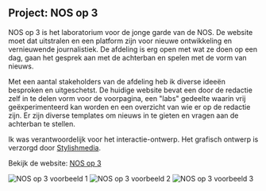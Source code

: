 ## Project: NOS op 3

NOS op 3 is het laboratorium voor de jonge garde van de NOS. De website moet dat uitstralen en een platform zijn voor nieuwe ontwikkeling en vernieuwende journalistiek. De afdeling is erg open met wat ze doen op een dag, gaan het gesprek aan met de achterban en spelen met de vorm van nieuws.

Met een aantal stakeholders van de afdeling heb ik diverse ideeën besproken en uitgeschetst. De huidige website bevat een door de redactie zelf in te delen vorm voor de voorpagina, een "labs" gedeelte waarin vrij geëxperimenteerd kan worden en een overzicht van wie er op de redactie zijn. Er zijn diverse templates om nieuws in te gieten en vragen aan de achterban te stellen.

Ik was verantwoordelijk voor het interactie-ontwerp. Het grafisch ontwerp is verzorgd door [Stylishmedia](http://www.stylishmedia.com).

Bekijk de website: [NOS op 3](http://nos.nl/op3)

![NOS op 3 voorbeeld 1](/img/portfolio/nosop3-item1.jpg)
![NOS op 3 voorbeeld 2](/img/portfolio/nosop3-item2.jpg)
![NOS op 3 voorbeeld 3](/img/portfolio/nosop3-item3.jpg)
